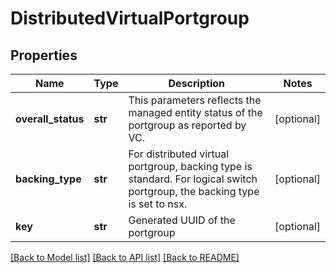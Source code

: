 # DistributedVirtualPortgroup

## Properties
Name | Type | Description | Notes
------------ | ------------- | ------------- | -------------
**overall_status** | **str** | This parameters reflects the managed entity status of the portgroup as reported by VC.  | [optional] 
**backing_type** | **str** | For distributed virtual portgroup, backing type is standard. For logical switch portgroup, the backing type is set to nsx.  | [optional] 
**key** | **str** | Generated UUID of the portgroup | [optional] 

[[Back to Model list]](../README.md#documentation-for-models) [[Back to API list]](../README.md#documentation-for-api-endpoints) [[Back to README]](../README.md)

